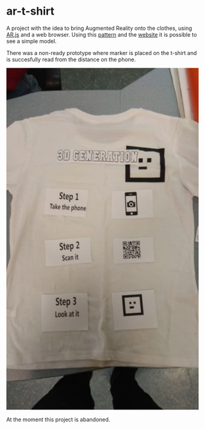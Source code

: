 # ar-t-shirt

A project with the idea to bring Augmented Reality onto the clothes, using [AR.js](https://github.com/AR-js-org/AR.js) and a web browser. 
Using this [pattern](https://github.com/cyoq/ar-t-shirt/blob/master/assets/markers/pattern-fascinated-white.png) and the [website](https://cyoq.github.io/ar-t-shirt/) it is possible to see a simple model.

There was a non-ready prototype where marker is placed on the t-shirt and is succesfully read from the distance on the phone.

![t-shirt](https://github.com/cyoq/ar-t-shirt/blob/master/assets/data/t-shirt.jpg)

At the moment this project is abandoned. 
